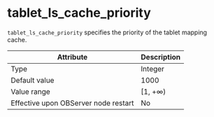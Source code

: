 # tablet_ls_cache_priority

`tablet_ls_cache_priority` specifies the priority of the tablet mapping cache.

| **Attribute** | **Description** |
| --- | --- |
| Type | Integer |
| Default value | 1000 |
| Value range | [1, +∞) |
| Effective upon OBServer node restart | No |

